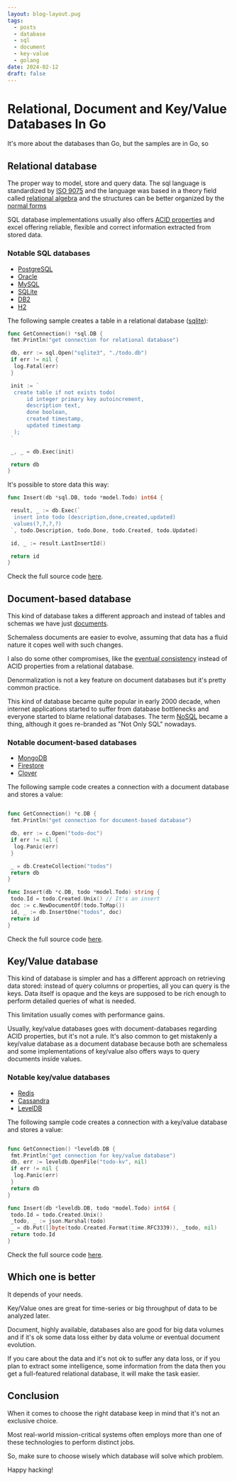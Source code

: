 ```yaml
---
layout: blog-layout.pug
tags:
  - posts
  - database
  - sql
  - document
  - key-value
  - golang
date: 2024-02-12
draft: false
---
```

# Relational, Document and Key/Value Databases In Go

It's more about the databases than Go, but the samples are in Go, so

## Relational database

The proper way to model, store and query data. The sql language is standardized
by [ISO 9075][10] and the language was based in a theory field called
[relational algebra][20] and the structures can be better organized by the
[normal forms][30]

SQL database implementations usually also offers [ACID properties][40] and excel
offering reliable, flexible and correct information extracted from stored data.

### Notable SQL databases

- [PostgreSQL](https://bing.com?q=postgresql)
- [Oracle](https://bing.com?q=oracle)
- [MySQL](https://bing.com?q=mysql)
- [SQLite](https://bing.com?q=sqlite)
- [DB2](https://bing.com?q=db2)
- [H2](https://bing.com?q=h2%20database%20engine)

The following sample creates a table in a relational database ([sqlite][50]):

```go
func GetConnection() *sql.DB {
 fmt.Println("get connection for relational database")

 db, err := sql.Open("sqlite3", "./todo.db")
 if err != nil {
  log.Fatal(err)
 }

 init := `
  create table if not exists todo(
      id integer primary key autoincrement, 
      description text, 
      done boolean, 
      created timestamp, 
      updated timestamp
  );
 `

 _, _ = db.Exec(init)

 return db
}
```

It's possible to store data this way:

```go
func Insert(db *sql.DB, todo *model.Todo) int64 {

 result, _ := db.Exec(`
  insert into todo (description,done,created,updated)
  values(?,?,?,?)
 `, todo.Description, todo.Done, todo.Created, todo.Updated)

 id, _ := result.LastInsertId()

 return id
}
```

Check the full source code [here][60].

## Document-based database

This kind of database takes a different approach and instead of tables and
schemas we have just [documents][70].

Schemaless documents are easier to evolve, assuming that data has a fluid nature
it copes well with such changes.

I also do some other compromises, like the [eventual consistency][80] instead of
ACID properties from a relational database.

Denormalization is not a key feature on document databases but it's pretty
common practice.

This kind of database became quite popular in early 2000 decade, when internet
applications started to suffer from database bottlenecks and everyone started to
blame relational databases. The term [NoSQL][90] became a thing, although it
goes re-branded as "Not Only SQL" nowadays.

### Notable document-based databases

- [MongoDB](https://bing.com?q=mongodb)
- [Firestore](https://bing.com?q=firestore)
- [Clover](https://bing.com?q=clover%20document%20database)

The following sample code creates a connection with a document database and
stores a value:

```go

func GetConnection() *c.DB {
 fmt.Println("get connection for document-based database")

 db, err := c.Open("todo-doc")
 if err != nil {
  log.Panic(err)
 }

 _ = db.CreateCollection("todos")
 return db
}

func Insert(db *c.DB, todo *model.Todo) string {
 todo.Id = todo.Created.Unix() // It's an insert
 doc := c.NewDocumentOf(todo.ToMap())
 id, _ := db.InsertOne("todos", doc)
 return id
}
```

Check the full source code [here][60].

## Key/Value database

This kind of database is simpler and has a different approach on retrieving data
stored: instead of query columns or properties, all you can query is the keys.
Data itself is opaque and the keys are supposed to be rich enough to perform
detailed queries of what is needed.

This limitation usually comes with performance gains.

Usually, key/value databases goes with document-databases regarding ACID
properties, but it's not a rule. It's also common to get mistakenly a key/value
database as a document database because both are schemaless and some
implementations of key/value also offers ways to query documents inside values.

### Notable key/value databases

- [Redis](https://bing.com?q=redis)
- [Cassandra](https://bing.com?q=cassandra)
- [LevelDB](https://bing.com?q=leveldb)

The following sample code creates a connection with a key/value database and
stores a value:

```go

func GetConnection() *leveldb.DB {
 fmt.Println("get connection for key/value database")
 db, err := leveldb.OpenFile("todo-kv", nil)
 if err != nil {
  log.Panic(err)
 }
 return db
}

func Insert(db *leveldb.DB, todo *model.Todo) int64 {
 todo.Id = todo.Created.Unix()
 _todo, _ := json.Marshal(todo)
 _ = db.Put([]byte(todo.Created.Format(time.RFC3339)), _todo, nil)
 return todo.Id
}
```

Check the full source code [here][60].

## Which one is better

It depends of your needs.

Key/Value ones are great for time-series or big throughput of data to be
analyzed later.

Document, highly available, databases also are good for big data volumes and if
it's ok some data loss either by data volume or eventual document evolution.

If you care about the data and it's not ok to suffer any data loss, or if you
plan to extract some intelligence, some information from the data then you get
a full-featured relational database, it will make the task easier.

## Conclusion

When it comes to choose the right database keep in mind that it's not an
exclusive choice.

Most real-world mission-critical systems often employs more than one of these
technologies to perform distinct jobs.

So, make sure to choose wisely which database will solve which problem.

Happy hacking!

[10]: https://en.wikipedia.org/wiki/ISO/IEC_9075
[20]: https://en.wikipedia.org/wiki/Relational_algebra
[30]: https://en.wikipedia.org/wiki/Database_normalization
[40]: https://en.wikipedia.org/wiki/ACID
[50]: https://www.sqlite.org
[60]: https://github.com/sombriks/my-golang-handbook/tree/main/exercises/0013-databases
[70]: https://www.mongodb.com/docs/manual/introduction/
[80]: https://en.wikipedia.org/wiki/Eventual_consistency
[90]: https://en.wikipedia.org/wiki/NoSQL
